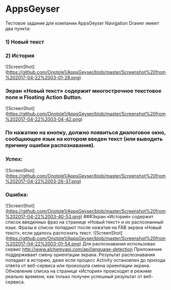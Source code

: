 # AppsGeyser
Тестовое задание для компании AppsGeyser
Navigation Drawer имеет два пункта:
### 1) Новый текст
### 2) История
![ScreenShot] (https://github.com/Onotole1/AppsGeyser/blob/master/Screenshot%20from%202017-04-22%2003-01-28.png)

### Экран «Новый текст» содержит многострочное текстовое поле и Floating Action Button.
![ScreenShot] (https://github.com/Onotole1/AppsGeyser/blob/master/Screenshot%20from%202017-04-22%2003-04-42.png)
### По нажатию на кнопку, должно появиться диалоговое окно, сообщающее язык на котором введен текст (или выводить причину ошибки распознавания).
### Успех:
![ScreenShot] (https://github.com/Onotole1/AppsGeyser/blob/master/Screenshot%20from%202017-04-22%2003-26-37.png)
### Ошибка:
![ScreenShot] (https://github.com/Onotole1/AppsGeyser/blob/master/Screenshot%20from%202017-04-22%2003-40-53.png)
###Экран «История» содержит список введенных фраз на странице «Новый текст» и их распознанный язык. Фразы в список попадают после нажатия на FAB экрана «Новый текст», если удалось распознать текст.
![ScreenShot] (https://github.com/Onotole1/AppsGeyser/blob/master/Screenshot%20from%202017-04-22%2003-01-54.png)
Для распознавания использован сервис http://www.alchemyapi.com/api/language-detection
Приложение поддерживает смену ориентации экрана.
Результат распознавания попадает в историю, даже если процесс Activity остановлен до прихода ответа от веб-сервиса или произошла смена ориентации экрана. Обновление списка на странице «История» происходит в режиме реально времени, как только получен успешный результат от веб-сервиса.
